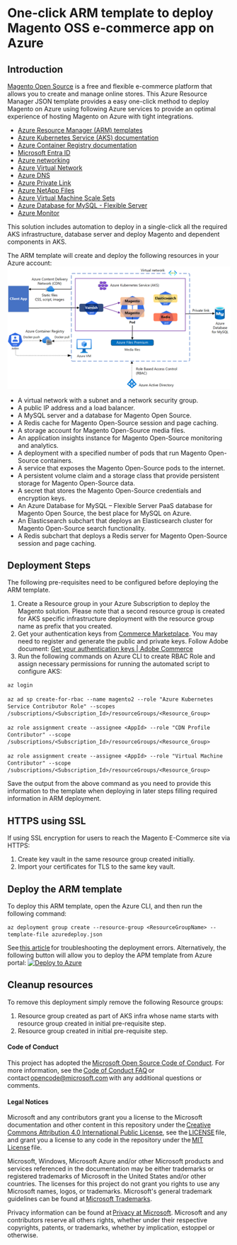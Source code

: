 # One-click ARM template to deploy Magento OSS e-commerce app on Azure

## Introduction
[Magento Open Source](https://business.adobe.com/products/magento/open-source.html) is a free and flexible e-commerce platform that allows you to create and manage online stores. This Azure Resource Manager JSON template provides a easy one-click method to deploy Magento on Azure using following Azure services to provide an optimal experience of hosting Magento on Azure with tight integrations.

* [Azure Resource Manager (ARM) templates](https://learn.microsoft.com/en-in/azure/azure-resource-manager/templates/overview) 
* [Azure Kubernetes Service (AKS) documentation](https://learn.microsoft.com/en-us/azure/aks/)
* [Azure Container Registry documentation](https://learn.microsoft.com/en-us/azure/container-registry/)
* [Microsoft Entra ID](https://learn.microsoft.com/en-us/entra/identity/)
* [Azure networking](https://learn.microsoft.com/en-us/azure/networking/)
* [Azure Virtual Network](https://learn.microsoft.com/en-us/azure/virtual-network/)
* [Azure DNS](https://learn.microsoft.com/en-us/azure/dns/)
* [Azure Private Link](https://learn.microsoft.com/en-us/azure/private-link/)
* [Azure NetApp Files](https://learn.microsoft.com/en-us/azure/azure-netapp-files/)
* [Azure Virtual Machine Scale Sets](https://learn.microsoft.com/en-us/azure/virtual-machine-scale-sets/)
* [Azure Database for MySQL - Flexible Server](https://learn.microsoft.com/en-us/azure/mysql/)
* [Azure Monitor](https://learn.microsoft.com/en-us/azure/azure-monitor/)

This solution includes automation to deploy in a single-click all the required AKS infrastructure, database server and deploy Magento and dependent components in AKS.

The ARM template will create and deploy the following resources in your Azure account:
![Magento2 solution architecture](images/magento2-architecture.png)

* A virtual network with a subnet and a network security group.
* A public IP address and a load balancer.
* A MySQL server and a database for Magento Open Source.
* A Redis cache for Magento Open-Source session and page caching.
* A storage account for Magento Open-Source media files.
* An application insights instance for Magento Open-Source monitoring and analytics.
* A deployment with a specified number of pods that run Magento Open-Source containers.
* A service that exposes the Magento Open-Source pods to the internet.
* A persistent volume claim and a storage class that provide persistent storage for Magento Open-Source data.
* A secret that stores the Magento Open-Source credentials and encryption keys.
* An Azure Database for MySQL – Flexible Server PaaS database for Magento Open Source, the best place for MySQL on Azure.
* An Elasticsearch subchart that deploys an Elasticsearch cluster for Magento Open-Source search functionality.
* A Redis subchart that deploys a Redis server for Magento Open-Source session and page caching.

## Deployment Steps
The following pre-requisites need to be configured before deploying the ARM template. 
1. Create a Resource group in your Azure Subscription to deploy the Magento solution. Please note that a second resource group is created for AKS specific infrastructure deployment with the resource group name as prefix that you created.
2. Get your authentication keys from [Commerce Marketplace](https://commercemarketplace.adobe.com/). You may need to register and generate the public and private keys. Follow Adobe document: [Get your authentication keys | Adobe Commerce](https://experienceleague.adobe.com/en/docs/commerce-operations/installation-guide/prerequisites/authentication-keys)
3. Run the following commands on Azure CLI to create RBAC Role and assign necessary permissions for running the automated script to configure AKS: 

```
az login 

az ad sp create-for-rbac --name magento2 --role "Azure Kubernetes Service Contributor Role" --scopes /subscriptions/<Subscription_Id>/resourceGroups/<Resource_Group> 
 
az role assignment create --assignee <AppId> --role "CDN Profile Contributor" --scope /subscriptions/<Subscription_Id>/resourceGroups/<Resource_Group> 

az role assignment create --assignee <AppId> --role "Virtual Machine Contributor" --scope /subscriptions/<Subscription_Id>/resourceGroups/<Resource_Group> 
```

Save the output from the above command as you need to provide this information to the template when deploying in later steps filling required information in ARM deployment.

## HTTPS using SSL 
If using SSL encryption for users to reach the Magento E-Commerce site via HTTPS: 
1. Create key vault in the same resource group created initially.
2. Import your certificates for TLS to the same key vault. 

## Deploy the ARM template
To deploy this ARM template, open the Azure CLI, and then run the following command: 
```
az deployment group create --resource-group <ResourceGroupName> --template-file azuredeploy.json 
``` 
See [this article](https://docs.microsoft.com/en-us/azure/azure-resource-manager/templates/common-deployment-errors) for troubleshooting the deployment errors. 
Alternatively, the following button will allow you to deploy the APM template from Azure portal: [![Deploy to Azure](https://aka.ms/deploytoazurebutton)](https://portal.azure.com/#create/Microsoft.Template/uri/https%3A%2F%2Fraw.githubusercontent.com%2FAzure%2Fazure-mysql%2Frefs%2Fheads%2Fmaster%2FMagento2%2Fazuredeploy.json)

## Cleanup resources
To remove this deployment simply remove the following Resource groups:
1. Resource group created as part of AKS infra whose name starts with resource group created in initial pre-requisite step.
2. Resource group created in initial pre-requisite step. 

#### Code of Conduct
This project has adopted the [Microsoft Open Source Code of Conduct](https://opensource.microsoft.com/codeofconduct/). For more information, see the [Code of Conduct FAQ](https://opensource.microsoft.com/codeofconduct/faq/) or contact opencode@microsoft.com with any additional questions or comments. 

#### Legal Notices
Microsoft and any contributors grant you a license to the Microsoft documentation and other content in this repository under the [Creative Commons Attribution 4.0 International Public License](https://creativecommons.org/licenses/by/4.0/legalcode), see the [LICENSE](https://github.com/Azure/azure-mysql/blob/master/Magento2/LICENSE) file, and grant you a license to any code in the repository under the [MIT License](https://opensource.org/licenses/MIT) file. 

Microsoft, Windows, Microsoft Azure and/or other Microsoft products and services referenced in the documentation may be either trademarks or registered trademarks of Microsoft in the United States and/or other countries. The licenses for this project do not grant you rights to use any Microsoft names, logos, or trademarks. Microsoft's general trademark guidelines can be found at [Microsoft Trademarks](https://github.com/Azure/azure-mysql/blob/master/Magento/LICENSE). 

Privacy information can be found at [Privacy at Microsoft](https://privacy.microsoft.com/). Microsoft and any contributors reserve all others rights, whether under their respective copyrights, patents, or trademarks, whether by implication, estoppel or otherwise.